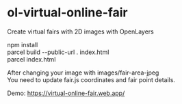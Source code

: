 # ol-virtual-online-fair
Create virtual fairs with 2D images with OpenLayers

npm install  
parcel build --public-url . index.html  
parcel index.html  

After changing your image with images/fair-area-jpeg  
You need to update fair.js coordinates and fair point details.

Demo: https://virtual-online-fair.web.app/